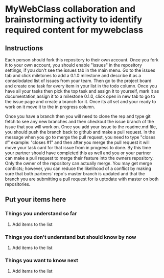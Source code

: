 # MyWebClass collaboration and brainstorming activity to identify required content for mywebclass
## Instructions
Each person should fork this repository to their own account.  Once you fork it to your own account, you should enable "issues" in the repository settings, if you don't see the issues tab in the main menu.  Go to the issues tab and click miletones to add a 0.1.0 milestone and describe it as a consolodated list of issues from your team.  Then go to the project board and create one task for every item in your list in the todo column. Once you have all your tasks then pick the top task and assign it to yourself, mark it as documentation,assign it to a milestone 0.1.0, click open in new tab to go to the issue page and create a branch for it.   Once its all set and your ready to work on it move it to the in progress column.  

Once you have a branch then you will need to clone the rep and type git fetch to see any new branches and then checkout the issue branch of the issue that you will work on.  Once you add your issue to the readme.md file, you should push the branch back to github and make a pull request.  In the message when you go to merge the pull request, you need to type "closes #<insert your issue number>" example: "closes #1" and then after you merge the pull request it will move your task card for that issue from in progress to done.  By this time your partner should have completed this as well and you or your partner can make a pull request to merge their feature into the owners repository.  Only the owner of the repository can actually merge.  You may get merge conflicts; however, you can reduce the likelihood of a conflict by  making sure that both partners' repo's master  branch is updated and that the branch you are submitting a pull request for is uptodate with master on both repositories.
## Put your items here
### Things you understand so far
1. Add items to the list
### Things you don't understand but should know by now
1. Add items to the list
### Things you want to know next
1. Add items to the list
